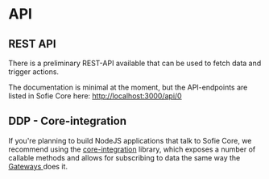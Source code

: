 # API

## REST API

There is a preliminary REST-API available that can be used to fetch data and trigger actions.

The documentation is minimal at the moment, but the API-endpoints are listed in Sofie Core here: [http://localhost:3000/api/0](http://localhost:3000/api/0)

## DDP - Core-integration

If you're planning to build NodeJS applications that talk to Sofie Core, we recommend using the [core-integration](https://github.com/nrkno/tv-automation-server-core-integration) library, which exposes a number of callable methods and allows for subscribing to data the same way the [Gateways ](dictionary.md#gateways)does it.





